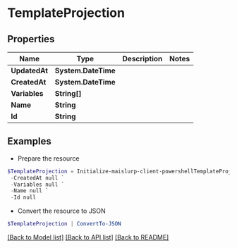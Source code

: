 # TemplateProjection
## Properties

Name | Type | Description | Notes
------------ | ------------- | ------------- | -------------
**UpdatedAt** | **System.DateTime** |  | 
**CreatedAt** | **System.DateTime** |  | 
**Variables** | **String[]** |  | 
**Name** | **String** |  | 
**Id** | **String** |  | 

## Examples

- Prepare the resource
```powershell
$TemplateProjection = Initialize-maislurp-client-powershellTemplateProjection  -UpdatedAt null `
 -CreatedAt null `
 -Variables null `
 -Name null `
 -Id null
```

- Convert the resource to JSON
```powershell
$TemplateProjection | ConvertTo-JSON
```

[[Back to Model list]](../README#documentation-for-models) [[Back to API list]](../README#documentation-for-api-endpoints) [[Back to README]](../README)

